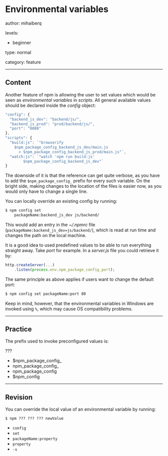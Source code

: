 # Environmental variables
author: mihaiberq

levels:

  - beginner

type: normal

category: feature

---
## Content

Another feature of npm is allowing the user to set values which would be seen as *environmental variables* in *scripts*. All general available values should be declared inside the *config* object:
```javascript
"config": {
  "backend_js_dev": "backend/js/",
  "backend_js_prod": "prod/backend/js/",
  "port": "8080"
},
"scripts": {
  "build:js": `"browserify
    $npm_package_config_backend_js_dev/main.js
      > $npm_package_config_backend_js_prod/main.js"`,
  "watch:js": `"watch 'npm run build:js'
        $npm_package_config_backend_js_dev"`
}
```
The downside of it is that the reference can get quite verbose, as you have to add the `$npm_package_config_` prefix for every such variable. On the bright side, making changes to the location of the files is easier now, as you would only have to change a single line.

You can locally override an existing config by running:
```bash
$ npm config set
    packageName:backend_js_dev js/backend/
```
This would add an entry in the *~/.npmrc* file (`packageName:backend_js_dev=js/backend/`), which is read at run time and changes the path on the local machine.

It is a good idea to used predefined values to be able to run everything straight away. Take *port* for example. In a *server.js* file you could retrieve it by:
```javascript
http.createServer(...)
    .listen(process.env.npm_package_config_port);
```
The same principle as above applies if users want to change the default port:
```bash
$ npm config set packageName:port 80
```

Keep in mind, however, that the environmental variables in Windows are invoked using `%`, which may cause OS compatibility problems.

---
## Practice

The prefix used to invoke preconfigured values is:

???
* $npm_package_config_
* npm_package_config_
* npm_package_config
* $npm_config

---
## Revision

You can override the local value of an environmental variable by running:
```
$ npm ??? ??? ??? newValue
```
* `config`
* `set`
* `packageName:property`
* `property`
* `-s`
